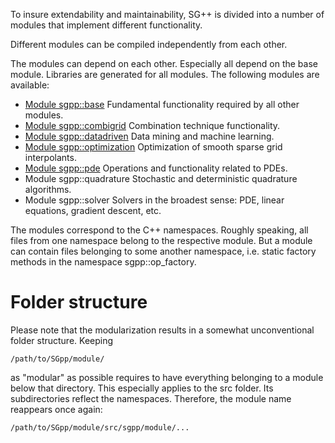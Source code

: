 To insure extendability and maintainability, SG++ is divided into a number of modules that implement different functionality.

Different modules can be compiled independently from each other.

The modules can depend on each other. Especially all depend on the base module. Libraries are generated for all modules. The following modules are available:

* [Module sgpp::base](https://github.com/SGpp/SGpp/wiki/Module-sgpp::base) Fundamental functionality required by all other modules.
* [Module sgpp::combigrid](https://github.com/SGpp/SGpp/wiki/Module-sgpp::combigrid) Combination technique functionality.
* [Module sgpp::datadriven](https://github.com/SGpp/SGpp/wiki/Module-sgpp::datadriven) Data mining and machine learning.
* [Module sgpp::optimization](https://github.com/SGpp/SGpp/wiki/Module-sgpp::optimization) Optimization of smooth sparse grid interpolants.
* [Module sgpp::pde](https://github.com/SGpp/SGpp/wiki/Module-sgpp::pde) Operations and functionality related to PDEs.
* Module sgpp::quadrature Stochastic and deterministic quadrature algorithms.
* Module sgpp::solver Solvers in the broadest sense: PDE, linear equations, gradient descent, etc.

The modules correspond to the C++ namespaces. Roughly speaking, all files from one namespace belong to the respective module. But a module can contain files belonging to some another namespace, i.e. static factory methods in the namespace sgpp::op_factory.

# Folder structure

Please note that the modularization results in a somewhat unconventional folder structure. Keeping

`/path/to/SGpp/module/`

as "modular" as possible requires to have everything belonging to a module below that directory. This especially applies to the src folder. Its subdirectories reflect the namespaces. Therefore, the module name reappears once again:


`/path/to/SGpp/module/src/sgpp/module/...`

